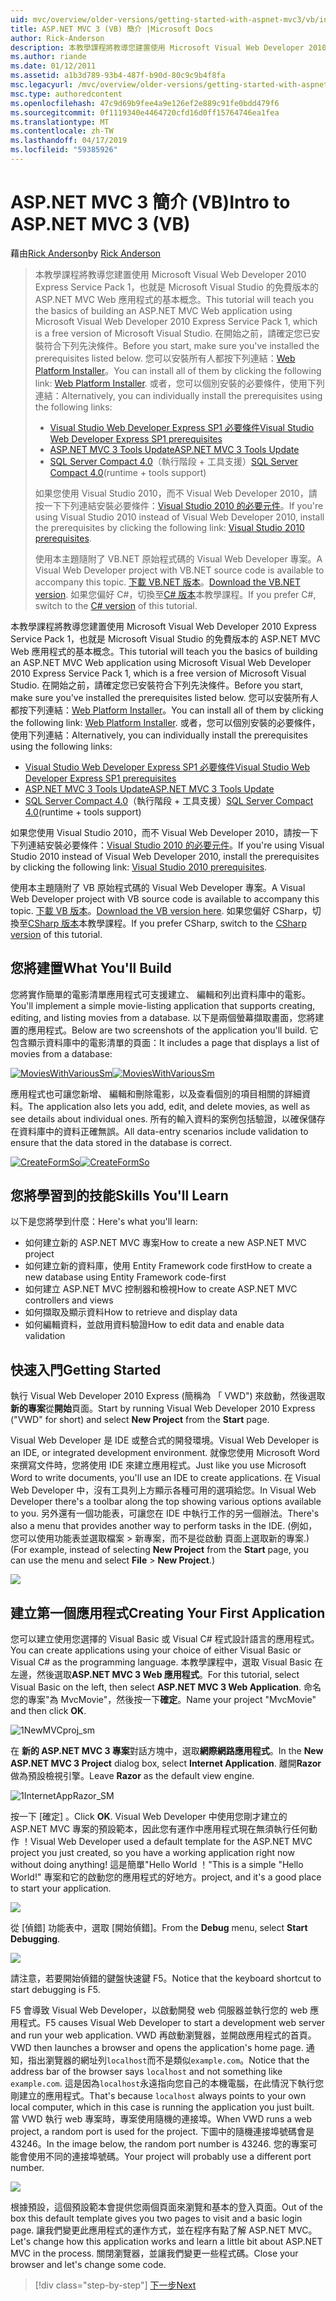 ```yaml
---
uid: mvc/overview/older-versions/getting-started-with-aspnet-mvc3/vb/intro-to-aspnet-mvc-3
title: ASP.NET MVC 3 (VB) 簡介 |Microsoft Docs
author: Rick-Anderson
description: 本教學課程將教導您建置使用 Microsoft Visual Web Developer 2010 Express Service Pack 1，也就是 ASP.NET MVC Web 應用程式的基本概念...
ms.author: riande
ms.date: 01/12/2011
ms.assetid: a1b3d789-93b4-487f-b90d-80c9c9b4f8fa
msc.legacyurl: /mvc/overview/older-versions/getting-started-with-aspnet-mvc3/vb/intro-to-aspnet-mvc-3
msc.type: authoredcontent
ms.openlocfilehash: 47c9d69b9fee4a9e126ef2e889c91fe0bdd479f6
ms.sourcegitcommit: 0f1119340e4464720cfd16d0ff15764746ea1fea
ms.translationtype: MT
ms.contentlocale: zh-TW
ms.lasthandoff: 04/17/2019
ms.locfileid: "59385926"
---
```

# <a name="intro-to-aspnet-mvc-3-vb"></a><span data-ttu-id="f90cb-103">ASP.NET MVC 3 簡介 (VB)</span><span class="sxs-lookup"><span data-stu-id="f90cb-103">Intro to ASP.NET MVC 3 (VB)</span></span>

<span data-ttu-id="f90cb-104">藉由[Rick Anderson]((https://twitter.com/RickAndMSFT))</span><span class="sxs-lookup"><span data-stu-id="f90cb-104">by [Rick Anderson]((https://twitter.com/RickAndMSFT))</span></span>

> <span data-ttu-id="f90cb-105">本教學課程將教導您建置使用 Microsoft Visual Web Developer 2010 Express Service Pack 1，也就是 Microsoft Visual Studio 的免費版本的 ASP.NET MVC Web 應用程式的基本概念。</span><span class="sxs-lookup"><span data-stu-id="f90cb-105">This tutorial will teach you the basics of building an ASP.NET MVC Web application using Microsoft Visual Web Developer 2010 Express Service Pack 1, which is a free version of Microsoft Visual Studio.</span></span> <span data-ttu-id="f90cb-106">在開始之前，請確定您已安裝符合下列先決條件。</span><span class="sxs-lookup"><span data-stu-id="f90cb-106">Before you start, make sure you've installed the prerequisites listed below.</span></span> <span data-ttu-id="f90cb-107">您可以安裝所有人都按下列連結：[Web Platform Installer](https://www.microsoft.com/web/gallery/install.aspx?appid=VWD2010SP1Pack)。</span><span class="sxs-lookup"><span data-stu-id="f90cb-107">You can install all of them by clicking the following link: [Web Platform Installer](https://www.microsoft.com/web/gallery/install.aspx?appid=VWD2010SP1Pack).</span></span> <span data-ttu-id="f90cb-108">或者，您可以個別安裝的必要條件，使用下列連結：</span><span class="sxs-lookup"><span data-stu-id="f90cb-108">Alternatively, you can individually install the prerequisites using the following links:</span></span>
> 
> - [<span data-ttu-id="f90cb-109">Visual Studio Web Developer Express SP1 必要條件</span><span class="sxs-lookup"><span data-stu-id="f90cb-109">Visual Studio Web Developer Express SP1 prerequisites</span></span>](https://www.microsoft.com/web/gallery/install.aspx?appid=VWD2010SP1Pack)
> - [<span data-ttu-id="f90cb-110">ASP.NET MVC 3 Tools Update</span><span class="sxs-lookup"><span data-stu-id="f90cb-110">ASP.NET MVC 3 Tools Update</span></span>](https://www.microsoft.com/web/gallery/install.aspx?appsxml=&amp;appid=MVC3)
> - <span data-ttu-id="f90cb-111">[SQL Server Compact 4.0](https://www.microsoft.com/web/gallery/install.aspx?appid=SQLCE;SQLCEVSTools_4_0)（執行階段 + 工具支援）</span><span class="sxs-lookup"><span data-stu-id="f90cb-111">[SQL Server Compact 4.0](https://www.microsoft.com/web/gallery/install.aspx?appid=SQLCE;SQLCEVSTools_4_0)(runtime + tools support)</span></span>
> 
> <span data-ttu-id="f90cb-112">如果您使用 Visual Studio 2010，而不 Visual Web Developer 2010，請按一下下列連結安裝必要條件：[Visual Studio 2010 的必要元件](https://www.microsoft.com/web/gallery/install.aspx?appsxml=&amp;appid=VS2010SP1Pack)。</span><span class="sxs-lookup"><span data-stu-id="f90cb-112">If you're using Visual Studio 2010 instead of Visual Web Developer 2010, install the prerequisites by clicking the following link: [Visual Studio 2010 prerequisites](https://www.microsoft.com/web/gallery/install.aspx?appsxml=&amp;appid=VS2010SP1Pack).</span></span>
> 
> <span data-ttu-id="f90cb-113">使用本主題隨附了 VB.NET 原始程式碼的 Visual Web Developer 專案。</span><span class="sxs-lookup"><span data-stu-id="f90cb-113">A Visual Web Developer project with VB.NET source code is available to accompany this topic.</span></span> <span data-ttu-id="f90cb-114">[下載 VB.NET 版本](https://code.msdn.microsoft.com/Introduction-to-MVC-3-10d1b098)。</span><span class="sxs-lookup"><span data-stu-id="f90cb-114">[Download the VB.NET version](https://code.msdn.microsoft.com/Introduction-to-MVC-3-10d1b098).</span></span> <span data-ttu-id="f90cb-115">如果您偏好 C#，切換至[C# 版本](../cs/intro-to-aspnet-mvc-3.md)本教學課程。</span><span class="sxs-lookup"><span data-stu-id="f90cb-115">If you prefer C#, switch to the [C# version](../cs/intro-to-aspnet-mvc-3.md) of this tutorial.</span></span>


<span data-ttu-id="f90cb-116">本教學課程將教導您建置使用 Microsoft Visual Web Developer 2010 Express Service Pack 1，也就是 Microsoft Visual Studio 的免費版本的 ASP.NET MVC Web 應用程式的基本概念。</span><span class="sxs-lookup"><span data-stu-id="f90cb-116">This tutorial will teach you the basics of building an ASP.NET MVC Web application using Microsoft Visual Web Developer 2010 Express Service Pack 1, which is a free version of Microsoft Visual Studio.</span></span> <span data-ttu-id="f90cb-117">在開始之前，請確定您已安裝符合下列先決條件。</span><span class="sxs-lookup"><span data-stu-id="f90cb-117">Before you start, make sure you've installed the prerequisites listed below.</span></span> <span data-ttu-id="f90cb-118">您可以安裝所有人都按下列連結：[Web Platform Installer](https://www.microsoft.com/web/gallery/install.aspx?appid=VWD2010SP1Pack)。</span><span class="sxs-lookup"><span data-stu-id="f90cb-118">You can install all of them by clicking the following link: [Web Platform Installer](https://www.microsoft.com/web/gallery/install.aspx?appid=VWD2010SP1Pack).</span></span> <span data-ttu-id="f90cb-119">或者，您可以個別安裝的必要條件，使用下列連結：</span><span class="sxs-lookup"><span data-stu-id="f90cb-119">Alternatively, you can individually install the prerequisites using the following links:</span></span>

- [<span data-ttu-id="f90cb-120">Visual Studio Web Developer Express SP1 必要條件</span><span class="sxs-lookup"><span data-stu-id="f90cb-120">Visual Studio Web Developer Express SP1 prerequisites</span></span>](https://www.microsoft.com/web/gallery/install.aspx?appid=VWD2010SP1Pack)
- [<span data-ttu-id="f90cb-121">ASP.NET MVC 3 Tools Update</span><span class="sxs-lookup"><span data-stu-id="f90cb-121">ASP.NET MVC 3 Tools Update</span></span>](https://www.microsoft.com/web/gallery/install.aspx?appsxml=&amp;appid=MVC3)
- <span data-ttu-id="f90cb-122">[SQL Server Compact 4.0](https://www.microsoft.com/web/gallery/install.aspx?appid=SQLCE;SQLCEVSTools_4_0)（執行階段 + 工具支援）</span><span class="sxs-lookup"><span data-stu-id="f90cb-122">[SQL Server Compact 4.0](https://www.microsoft.com/web/gallery/install.aspx?appid=SQLCE;SQLCEVSTools_4_0)(runtime + tools support)</span></span>

<span data-ttu-id="f90cb-123">如果您使用 Visual Studio 2010，而不 Visual Web Developer 2010，請按一下下列連結安裝必要條件：[Visual Studio 2010 的必要元件](https://www.microsoft.com/web/gallery/install.aspx?appsxml=&amp;appid=VS2010SP1Pack)。</span><span class="sxs-lookup"><span data-stu-id="f90cb-123">If you're using Visual Studio 2010 instead of Visual Web Developer 2010, install the prerequisites by clicking the following link: [Visual Studio 2010 prerequisites](https://www.microsoft.com/web/gallery/install.aspx?appsxml=&amp;appid=VS2010SP1Pack).</span></span>

<span data-ttu-id="f90cb-124">使用本主題隨附了 VB 原始程式碼的 Visual Web Developer 專案。</span><span class="sxs-lookup"><span data-stu-id="f90cb-124">A Visual Web Developer project with VB source code is available to accompany this topic.</span></span> <span data-ttu-id="f90cb-125">[下載 VB 版本](https://code.msdn.microsoft.com/Project/Download/FileDownload.aspx?ProjectName=aspnetmvcsamples&amp;DownloadId=14824)。</span><span class="sxs-lookup"><span data-stu-id="f90cb-125">[Download the VB version here](https://code.msdn.microsoft.com/Project/Download/FileDownload.aspx?ProjectName=aspnetmvcsamples&amp;DownloadId=14824).</span></span> <span data-ttu-id="f90cb-126">如果您偏好 CSharp，切換至[CSharp 版本](../cs/intro-to-aspnet-mvc-3.md)本教學課程。</span><span class="sxs-lookup"><span data-stu-id="f90cb-126">If you prefer CSharp, switch to the [CSharp version](../cs/intro-to-aspnet-mvc-3.md) of this tutorial.</span></span>

## <a name="what-youll-build"></a><span data-ttu-id="f90cb-127">您將建置</span><span class="sxs-lookup"><span data-stu-id="f90cb-127">What You'll Build</span></span>

<span data-ttu-id="f90cb-128">您將實作簡單的電影清單應用程式可支援建立、 編輯和列出資料庫中的電影。</span><span class="sxs-lookup"><span data-stu-id="f90cb-128">You'll implement a simple movie-listing application that supports creating, editing, and listing movies from a database.</span></span> <span data-ttu-id="f90cb-129">以下是兩個螢幕擷取畫面，您將建置的應用程式。</span><span class="sxs-lookup"><span data-stu-id="f90cb-129">Below are two screenshots of the application you'll build.</span></span> <span data-ttu-id="f90cb-130">它包含顯示資料庫中的電影清單的頁面：</span><span class="sxs-lookup"><span data-stu-id="f90cb-130">It includes a page that displays a list of movies from a database:</span></span>

<span data-ttu-id="f90cb-131">[![MoviesWithVariousSm](intro-to-aspnet-mvc-3/_static/image2.png)](intro-to-aspnet-mvc-3/_static/image1.png)</span><span class="sxs-lookup"><span data-stu-id="f90cb-131">[![MoviesWithVariousSm](intro-to-aspnet-mvc-3/_static/image2.png)](intro-to-aspnet-mvc-3/_static/image1.png)</span></span>

<span data-ttu-id="f90cb-132">應用程式也可讓您新增、 編輯和刪除電影，以及查看個別的項目相關的詳細資料。</span><span class="sxs-lookup"><span data-stu-id="f90cb-132">The application also lets you add, edit, and delete movies, as well as see details about individual ones.</span></span> <span data-ttu-id="f90cb-133">所有的輸入資料的案例包括驗證，以確保儲存在資料庫中的資料正確無誤。</span><span class="sxs-lookup"><span data-stu-id="f90cb-133">All data-entry scenarios include validation to ensure that the data stored in the database is correct.</span></span>

<span data-ttu-id="f90cb-134">[![CreateFormSo](intro-to-aspnet-mvc-3/_static/image4.png)](intro-to-aspnet-mvc-3/_static/image3.png)</span><span class="sxs-lookup"><span data-stu-id="f90cb-134">[![CreateFormSo](intro-to-aspnet-mvc-3/_static/image4.png)](intro-to-aspnet-mvc-3/_static/image3.png)</span></span>

## <a name="skills-youll-learn"></a><span data-ttu-id="f90cb-135">您將學習到的技能</span><span class="sxs-lookup"><span data-stu-id="f90cb-135">Skills You'll Learn</span></span>

<span data-ttu-id="f90cb-136">以下是您將學到什麼：</span><span class="sxs-lookup"><span data-stu-id="f90cb-136">Here's what you'll learn:</span></span>

- <span data-ttu-id="f90cb-137">如何建立新的 ASP.NET MVC 專案</span><span class="sxs-lookup"><span data-stu-id="f90cb-137">How to create a new ASP.NET MVC project</span></span>
- <span data-ttu-id="f90cb-138">如何建立新的資料庫，使用 Entity Framework code first</span><span class="sxs-lookup"><span data-stu-id="f90cb-138">How to create a new database using Entity Framework code-first</span></span>
- <span data-ttu-id="f90cb-139">如何建立 ASP.NET MVC 控制器和檢視</span><span class="sxs-lookup"><span data-stu-id="f90cb-139">How to create ASP.NET MVC controllers and views</span></span>
- <span data-ttu-id="f90cb-140">如何擷取及顯示資料</span><span class="sxs-lookup"><span data-stu-id="f90cb-140">How to retrieve and display data</span></span>
- <span data-ttu-id="f90cb-141">如何編輯資料，並啟用資料驗證</span><span class="sxs-lookup"><span data-stu-id="f90cb-141">How to edit data and enable data validation</span></span>

## <a name="getting-started"></a><span data-ttu-id="f90cb-142">快速入門</span><span class="sxs-lookup"><span data-stu-id="f90cb-142">Getting Started</span></span>

<span data-ttu-id="f90cb-143">執行 Visual Web Developer 2010 Express (簡稱為 「 VWD") 來啟動，然後選取**新的專案**從**開始**頁面。</span><span class="sxs-lookup"><span data-stu-id="f90cb-143">Start by running Visual Web Developer 2010 Express ("VWD" for short) and select **New Project** from the **Start** page.</span></span>

<span data-ttu-id="f90cb-144">Visual Web Developer 是 IDE 或整合式的開發環境。</span><span class="sxs-lookup"><span data-stu-id="f90cb-144">Visual Web Developer is an IDE, or integrated development environment.</span></span> <span data-ttu-id="f90cb-145">就像您使用 Microsoft Word 來撰寫文件時，您將使用 IDE 來建立應用程式。</span><span class="sxs-lookup"><span data-stu-id="f90cb-145">Just like you use Microsoft Word to write documents, you'll use an IDE to create applications.</span></span> <span data-ttu-id="f90cb-146">在 Visual Web Developer 中，沒有工具列上方顯示各種可用的選項給您。</span><span class="sxs-lookup"><span data-stu-id="f90cb-146">In Visual Web Developer there's a toolbar along the top showing various options available to you.</span></span> <span data-ttu-id="f90cb-147">另外還有一個功能表，可讓您在 IDE 中執行工作的另一個辦法。</span><span class="sxs-lookup"><span data-stu-id="f90cb-147">There's also a menu that provides another way to perform tasks in the IDE.</span></span> <span data-ttu-id="f90cb-148">(例如，您可以使用功能表並選取檔案 &gt; 新專案，而不是從啟動 頁面上選取新的專案.)</span><span class="sxs-lookup"><span data-stu-id="f90cb-148">(For example, instead of selecting **New Project** from the **Start** page, you can use the menu and select **File** &gt; **New Project**.)</span></span>

[![](intro-to-aspnet-mvc-3/_static/image6.png)](intro-to-aspnet-mvc-3/_static/image5.png)

## <a name="creating-your-first-application"></a><span data-ttu-id="f90cb-149">建立第一個應用程式</span><span class="sxs-lookup"><span data-stu-id="f90cb-149">Creating Your First Application</span></span>

<span data-ttu-id="f90cb-150">您可以建立使用您選擇的 Visual Basic 或 Visual C# 程式設計語言的應用程式。</span><span class="sxs-lookup"><span data-stu-id="f90cb-150">You can create applications using your choice of either Visual Basic or Visual C# as the programming language.</span></span> <span data-ttu-id="f90cb-151">本教學課程中，選取 Visual Basic 在左邊，然後選取**ASP.NET MVC 3 Web 應用程式**。</span><span class="sxs-lookup"><span data-stu-id="f90cb-151">For this tutorial, select Visual Basic on the left, then select **ASP.NET MVC 3 Web Application**.</span></span> <span data-ttu-id="f90cb-152">命名您的專案"為 MvcMovie"，然後按一下**確定**。</span><span class="sxs-lookup"><span data-stu-id="f90cb-152">Name your project "MvcMovie" and then click **OK**.</span></span>

![1NewMVCproj_sm](intro-to-aspnet-mvc-3/_static/image7.png)

<span data-ttu-id="f90cb-154">在 **新的 ASP.NET MVC 3 專案**對話方塊中，選取**網際網路應用程式**。</span><span class="sxs-lookup"><span data-stu-id="f90cb-154">In the **New ASP.NET MVC 3 Project** dialog box, select **Internet Application**.</span></span> <span data-ttu-id="f90cb-155">離開**Razor**做為預設檢視引擎。</span><span class="sxs-lookup"><span data-stu-id="f90cb-155">Leave **Razor** as the default view engine.</span></span>

![1InternetAppRazor_SM](intro-to-aspnet-mvc-3/_static/image8.png)

<span data-ttu-id="f90cb-157">按一下 [確定] 。</span><span class="sxs-lookup"><span data-stu-id="f90cb-157">Click **OK**.</span></span> <span data-ttu-id="f90cb-158">Visual Web Developer 中使用您剛才建立的 ASP.NET MVC 專案的預設範本，因此您有運作中應用程式現在無須執行任何動作 ！</span><span class="sxs-lookup"><span data-stu-id="f90cb-158">Visual Web Developer used a default template for the ASP.NET MVC project you just created, so you have a working application right now without doing anything!</span></span> <span data-ttu-id="f90cb-159">這是簡單"Hello World ！"</span><span class="sxs-lookup"><span data-stu-id="f90cb-159">This is a simple "Hello World!"</span></span> <span data-ttu-id="f90cb-160">專案和它的啟動您的應用程式的好地方。</span><span class="sxs-lookup"><span data-stu-id="f90cb-160">project, and it's a good place to start your application.</span></span>

[![](intro-to-aspnet-mvc-3/_static/image10.png)](intro-to-aspnet-mvc-3/_static/image9.png)

<span data-ttu-id="f90cb-161">從 [偵錯] 功能表中，選取 [開始偵錯]。</span><span class="sxs-lookup"><span data-stu-id="f90cb-161">From the **Debug** menu, select **Start Debugging**.</span></span>

![](intro-to-aspnet-mvc-3/_static/image11.png)

<span data-ttu-id="f90cb-162">請注意，若要開始偵錯的鍵盤快速鍵 F5。</span><span class="sxs-lookup"><span data-stu-id="f90cb-162">Notice that the keyboard shortcut to start debugging is F5.</span></span>

<span data-ttu-id="f90cb-163">F5 會導致 Visual Web Developer，以啟動開發 web 伺服器並執行您的 web 應用程式。</span><span class="sxs-lookup"><span data-stu-id="f90cb-163">F5 causes Visual Web Developer to start a development web server and run your web application.</span></span> <span data-ttu-id="f90cb-164">VWD 再啟動瀏覽器，並開啟應用程式的首頁。</span><span class="sxs-lookup"><span data-stu-id="f90cb-164">VWD then launches a browser and opens the application's home page.</span></span> <span data-ttu-id="f90cb-165">通知，指出瀏覽器的網址列`localhost`而不是類似`example.com`。</span><span class="sxs-lookup"><span data-stu-id="f90cb-165">Notice that the address bar of the browser says `localhost` and not something like `example.com`.</span></span> <span data-ttu-id="f90cb-166">這是因為`localhost`永遠指向您自己的本機電腦，在此情況下執行您剛建立的應用程式。</span><span class="sxs-lookup"><span data-stu-id="f90cb-166">That's because `localhost` always points to your own local computer, which in this case is running the application you just built.</span></span> <span data-ttu-id="f90cb-167">當 VWD 執行 web 專案時，專案使用隨機的連接埠。</span><span class="sxs-lookup"><span data-stu-id="f90cb-167">When VWD runs a web project, a random port is used for the project.</span></span> <span data-ttu-id="f90cb-168">下圖中的隨機連接埠號碼會是 43246。</span><span class="sxs-lookup"><span data-stu-id="f90cb-168">In the image below, the random port number is 43246.</span></span> <span data-ttu-id="f90cb-169">您的專案可能會使用不同的連接埠號碼。</span><span class="sxs-lookup"><span data-stu-id="f90cb-169">Your project will probably use a different port number.</span></span>

![](intro-to-aspnet-mvc-3/_static/image12.png)

<span data-ttu-id="f90cb-170">根據預設，這個預設範本會提供您兩個頁面來瀏覽和基本的登入頁面。</span><span class="sxs-lookup"><span data-stu-id="f90cb-170">Out of the box this default template gives you two pages to visit and a basic login page.</span></span> <span data-ttu-id="f90cb-171">讓我們變更此應用程式的運作方式，並在程序有點了解 ASP.NET MVC。</span><span class="sxs-lookup"><span data-stu-id="f90cb-171">Let's change how this application works and learn a little bit about ASP.NET MVC in the process.</span></span> <span data-ttu-id="f90cb-172">關閉瀏覽器，並讓我們變更一些程式碼。</span><span class="sxs-lookup"><span data-stu-id="f90cb-172">Close your browser and let's change some code.</span></span>

> [!div class="step-by-step"]
> [<span data-ttu-id="f90cb-173">下一步</span><span class="sxs-lookup"><span data-stu-id="f90cb-173">Next</span></span>](adding-a-controller.md)
